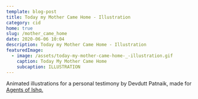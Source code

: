 ```yaml
---
template: blog-post
title: Today my Mother Came Home - Illustration
category: cid
home: true
slug: /mother_came_home
date: 2020-06-06 10:04
description: Today my Mother Came Home - Illustration
featuredImage:
  - image: /assets/today-my-mother-came-home-_-illustration.gif
    caption: Today My Mother Came Home
    subcaption: ILLUSTRATION
---
```

Animated illustrations for a personal testimony by Devdutt Patnaik, made for [Agents of Ishq.](http://agentsofishq.com/today-my-mother-came-home/)